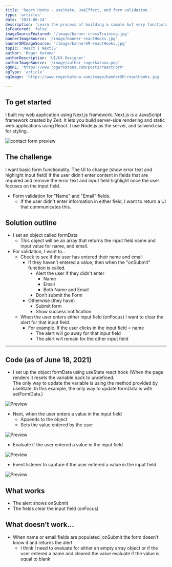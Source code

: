```yaml
---
title: 'React Hooks - useState, useEffect, and form validation.'
type: 'articles'
date: '2021-06-24'
description: 'Learn the process of building a simple but very functional form with useState, useEffect, and form validation.'
isFeatured: 'false'
imageSourceFeatured: '/image/banner-crossTraining.jpg'
bannerImageSource: '/image/banner-reactHooks.jpg'
bannerSMImageSource: '/image/bannerSM-reactHooks.jpg'
topic: 'React | NextJS'
author: 'Roger Katona'
authorDescription: 'UI/UX Designer'
authorImageSource: '/image/author_rogerkatona.png'
ogURL: 'https://www.rogerkatona.com/posts/reactForm'
ogType: 'article'
ogImage: 'https://www.rogerkatona.com/image/bannerSM-reactHooks.jpg'

---
```


## To get started
I built my web application using Next.js framework.  Next.js is a JavaScript framework created by Zeit. It lets you build server-side rendering and static web applications using React. I use Node.js as the server, and tailwind.css for styling.

![contact form preview](/image/postGraphic-reactHooksA.png)

## The challenge
I want basic form functionality.  The UI to change (show error text and highlight input field) if the user didn't enter content in fields that are required and remove the error text and input field 
highlight once the user focuses on the input field.  
- Form validation for "Name" and "Email" fields.
    - If the user didn't enter information in either field, I want to return a UI that communicates this.

## Solution outline
- I set an object called formData
    - This object will be an array that returns the input field name and input value for name, and email.
- For validation, I want to…
    - Check to see if the user has entered their name and email
        - If they haven’t entered a value, then when the "onSubmit" function is called.
            - Alert the user if they didn&apos;t enter
                - Name
                - Email
                - Both Name and Email
            - Don’t submit the Form
        - Otherwise (they have)
            - Submit form
            - Show success notification
    - When the user enters either input field (onFocus) I want to clear the alert for that input field.
        - For example.  If the user clicks in the input field = name
            - The alert will go away for that input field
            - The alert will remain for the other input field

---

## Code (as of June 18, 2021)
- I set up the object formData using useState react hook (When the page renders it resets the variable back to undefined.  
  The only way to update the variable is using the method provided by useState.  In this example, the only way to update formData is with setFormData.)

![Preview ](/image/postGraphic-reactHooksB.png)

- Next, when the user enters a value in the input field
    - Appends to the object
    - Sets the value entered by the user

![Preview ](/image/postGraphic-reactHooksC.png)

- Evaluate if the user entered a value in the input field

![Preview ](/image/postGraphic-reactHooksD.png)

- Event listener to capture if the user entered a value in the input field

![Preview ](/image/postGraphic-reactHooksE.png)

## What works
- The alert shows onSubmit
- The fields clear the input field (onFocus)

## What doesn’t work…
- When name or email fields are populated, onSubmit the form doesn’t know it and returns the alert
    - I think I need to evaluate for either an empty array object or if the user entered a name and cleared the value evaluate if the value is equal to blank